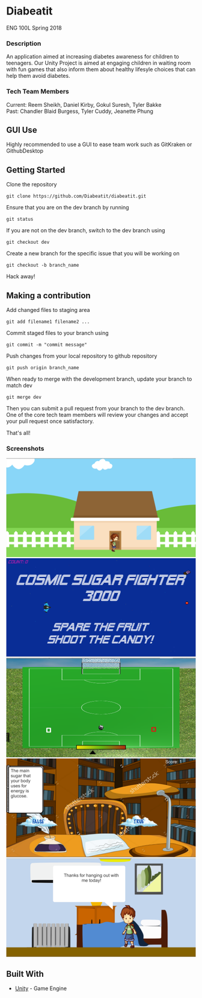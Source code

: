# Diabeatit
ENG 100L Spring 2018 </br>

### Description
An application aimed at increasing diabetes awareness for children to teenagers. Our Unity Project is aimed at engaging children in waiting room with fun games that also inform them about healthy lifesyle choices that can help them avoid diabetes.
### Tech Team Members
Current: Reem Sheikh, Daniel Kirby, Gokul Suresh, Tyler Bakke
</br>
Past: Chandler Blaid Burgess, Tyler Cuddy, Jeanette Phung	</br>

## GUI Use
Highly recommended to use a GUI to ease team work such as GitKraken or GithubDesktop 

## Getting Started

Clone the repository
```
git clone https://github.com/Diabeatit/diabeatit.git
```

Ensure that you are on the dev branch by running
```
git status
```

If you are not on the dev branch, switch to the dev branch using
```
git checkout dev
```

Create a new branch for the specific issue that you will be working on
```
git checkout -b branch_name
```

Hack away!

## Making a contribution
Add changed files to staging area 
```
git add filename1 filename2 ...
```

Commit staged files to your branch using
```
git commit -m "commit message"
```

Push changes from your local repository to github repository
```
git push origin branch_name
```

When ready to merge with the development branch, update your branch to match dev
```
git merge dev
```

Then you can submit a pull request from your branch to the dev branch. One of the core tech team members will review your changes and accept your pull request once satisfactory.

That's all!

### Screenshots
![Alt text](/Screenshots/intro.png?raw=true "Intro")
![Alt text](/Screenshots/spacegame.png?raw=true "Space")
![Alt text](/Screenshots/soccer.png?raw=true "Soccer")
![Alt text](/Screenshots/knowledge.png?raw=true "Knowledge")
![Alt text](/Screenshots/ending.png?raw=true "Ending")

## Built With
* [Unity](https://docs.unity3d.com/Manual/index.html) - Game Engine

